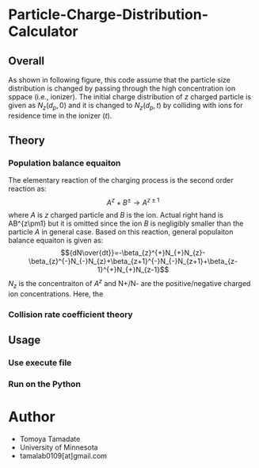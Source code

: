 # Particle-Charge-Distribution-Calculator
## Overall
As shown in following figure, this code assume that the particle size distribution is changed by passing through the high concentration ion sppace (i.e., ionizer).  The initial charge distribution of $z$ charged particle is given as $N_z(d_p,0)$ and it is changed to $N_z(d_p,t)$ by colliding with ions for residence time in the ionizer ($t$).
## Theory
### Population balance equaiton
The elementary reaction of the charging process is the second order reaction as:
$$A^z+B^{\pm}{\rightarrow}A^{z\pm1}$$
where $A$ is $z$ charged particle and $B$ is the ion.  Actual right hand is AB^{z\pm1} but it is omitted since the ion $B$ is negligibly smaller than the particle $A$ in general case. Based on this reaction, general populaiton balance equaiton is given as:
$${dN\over{dt}}=-\beta_{z}^{+}N_{+}N_{z}-\beta_{z}^{-}N_{-}N_{z}+\beta_{z+1}^{-}N_{-}N_{z+1}+\beta_{z-1}^{+}N_{+}N_{z-1}$$
$N_z$ is the concentraiton of $A^z$ and N+/N- are the positive/negative charged ion concentrations.  Here, the 
### Collision rate coefficient theory
## Usage
### Use execute file
### Run on the Python

# Author
* Tomoya Tamadate
* University of Minnesota
* tamalab0109[at]gmail.com

